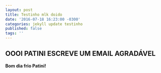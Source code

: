 ```yaml
---
layout: post
title: Testinho mlk doido
date: '2016-07-18 16:23:00 -0300'
categories: jekyll update testinho
published: false
tags: ''
---
```


## OOOI PATINI ESCREVE UM EMAIL AGRADÁVEL

**Bom dia frio Patini!**
